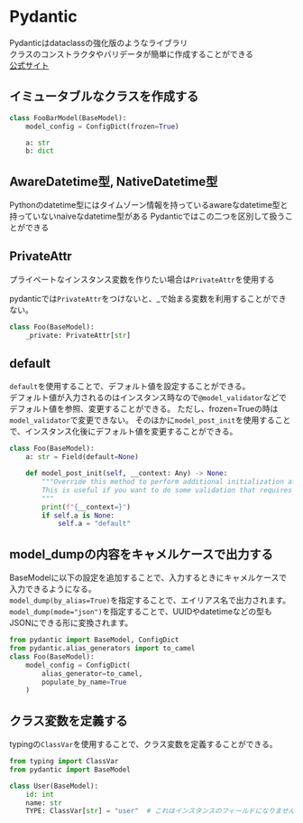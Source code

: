 # Pydantic

Pydanticはdataclassの強化版のようなライブラリ  
クラスのコンストラクタやバリデータが簡単に作成することができる  
[公式サイト](https://docs.pydantic.dev/latest/)  

## イミュータブルなクラスを作成する

```python
class FooBarModel(BaseModel):
    model_config = ConfigDict(frozen=True)

    a: str
    b: dict
```

## AwareDatetime型, NativeDatetime型

Pythonのdatetime型にはタイムゾーン情報を持っているawareなdatetime型と持っていないnaiveなdatetime型がある
Pydanticではこの二つを区別して扱うことができる

## PrivateAttr

プライベートなインスタンス変数を作りたい場合は`PrivateAttr`を使用する  

pydanticでは`PrivateAttr`をつけないと、_で始まる変数を利用することができない。

```python
class Foo(BaseModel):
    _private: PrivateAttr[str]
```

## default

`default`を使用することで、デフォルト値を設定することができる。  
デフォルト値が入力されるのはインスタンス時なので`@model_validator`などでデフォルト値を参照、変更することができる。
ただし、frozen=Trueの時は`model_validator`で変更できない。
そのほかに`model_post_init`を使用することで、インスタンス化後にデフォルト値を変更することができる。

```python
class Foo(BaseModel):
    a: str = Field(default=None)

    def model_post_init(self, __context: Any) -> None:
        """Override this method to perform additional initialization after `__init__` and `model_construct`.
        This is useful if you want to do some validation that requires the entire model to be initialized.
        """
        print(f"{__context=}")
        if self.a is None:
            self.a = "default"
```

## model_dumpの内容をキャメルケースで出力する

BaseModelに以下の設定を追加することで、入力するときにキャメルケースで入力できるようになる。  
`model_dump(by_alias=True)`を指定することで、エイリアス名で出力されます。
`model_dump(mode="json")`を指定することで、UUIDやdatetimeなどの型もJSONにできる形に変換されます。


```python
from pydantic import BaseModel, ConfigDict
from pydantic.alias_generators import to_camel
class Foo(BaseModel):
    model_config = ConfigDict(
        alias_generator=to_camel,
        populate_by_name=True
    )
```

## クラス変数を定義する

typingの`ClassVar`を使用することで、クラス変数を定義することができる。
```python
from typing import ClassVar
from pydantic import BaseModel

class User(BaseModel):
    id: int
    name: str
    TYPE: ClassVar[str] = "user"  # これはインスタンスのフィールドになりません
```
